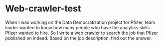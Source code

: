 # Web-crawler-test
When I was working on the Data Democratization project for Pfizer, team leader wanted to know how many people who have the analytics skills Pfizer wanted to hire.
So I write a web crawler to search the job that Pfizer published on indeed. Based on the job description, find out the answer.
